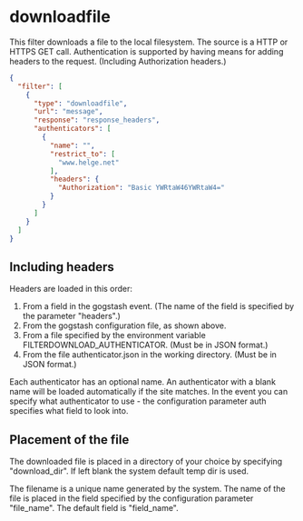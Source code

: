 # downloadfile

This filter downloads a file to the local filesystem. The source is a HTTP or HTTPS GET call. Authentication is supported
by having means for adding headers to the request. (Including Authorization headers.)

```json
{
  "filter": [
    {
      "type": "downloadfile",
      "url": "message",
      "response": "response_headers",
      "authenticators": [
        {
          "name": "",
          "restrict_to": [
            "www.helge.net"
          ],
          "headers": {
            "Authorization": "Basic YWRtaW46YWRtaW4="
          }
        }
      ]
    }
  ]
}
```

## Including headers

Headers are loaded in this order:

1. From a field in the gogstash event. (The name of the field is specified by the parameter "headers".)
2. From the gogstash configuration file, as shown above.
3. From a file specified by the environment variable FILTERDOWNLOAD_AUTHENTICATOR. (Must be in JSON format.)
4. From the file authenticator.json in the working directory. (Must be in JSON format.)

Each authenticator has an optional name. An authenticator with a blank name will be loaded automatically if the site matches.
In the event you can specify what authenticator to use - the configuration parameter auth specifies what field to look into.

## Placement of the file

The downloaded file is placed in a directory of your choice by specifying "download_dir". If left blank the system default temp dir
is used.

The filename is a unique name generated by the system. The name of the file is placed in the field specified by the configuration parameter "file_name". The default field is "field_name".
